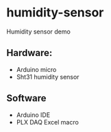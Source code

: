 # humidity-sensor

Humidity sensor demo
## Hardware:
- Arduino micro
- Sht31 humidity sensor

## Software
- Arduino IDE
- PLX DAQ Excel macro
